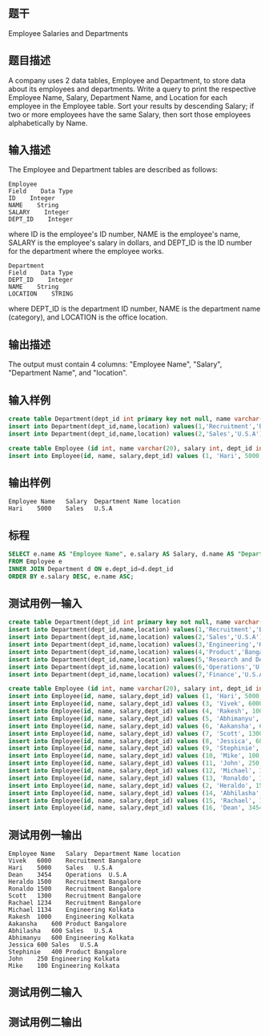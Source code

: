 ﻿## 题干
Employee Salaries and Departments

## 题目描述
A company uses 2 data tables, Employee and Department, to store data about its employees and departments. Write a query to print the respective Employee Name, Salary, Department Name, and Location for each employee in the Employee table. Sort your results by descending Salary; if two or more employees have the same Salary, then sort those employees alphabetically by Name.

## 输入描述
The Employee and Department tables are described as follows:

```
Employee
Field    Data Type    
ID    Integer    
NAME    String    
SALARY    Integer    
DEPT_ID    Integer
```

where ID is the employee's ID number, NAME is the employee's name, SALARY is the employee's salary in dollars, and DEPT_ID is the ID number for the department where the employee works.

```
Department
Field    Data Type    
DEPT_ID    Integer    
NAME    String    
LOCATION    STRING
```

where DEPT_ID is the department ID number, NAME is the department name (category), and LOCATION is the office location.

## 输出描述
The output must contain 4 columns: "Employee Name", "Salary", "Department Name", and "location".

## 输入样例
```sql
create table Department(dept_id int primary key not null, name varchar(30),location varchar(20));
insert into Department(dept_id,name,location) values(1,'Recruitment','Bangalore');
insert into Department(dept_id,name,location) values(2,'Sales','U.S.A');

create table Employee (id int, name varchar(20), salary int, dept_id int, foreign key(dept_id) references Department(dept_id));
insert into Employee(id, name, salary,dept_id) values (1, 'Hari', 5000,2);
```

## 输出样例
```
Employee Name	Salary	Department Name	location
Hari	5000	Sales	U.S.A
```

## 标程
```sql
SELECT e.name AS "Employee Name", e.salary AS Salary, d.name AS "Department Name", d.location
FROM Employee e
INNER JOIN Department d ON e.dept_id=d.dept_id
ORDER BY e.salary DESC, e.name ASC;
```

## 测试用例一输入
```sql
create table Department(dept_id int primary key not null, name varchar(30),location varchar(20));
insert into Department(dept_id,name,location) values(1,'Recruitment','Bangalore');
insert into Department(dept_id,name,location) values(2,'Sales','U.S.A');
insert into Department(dept_id,name,location) values(3,'Engineering','Kolkata');
insert into Department(dept_id,name,location) values(4,'Product','Bangalore');
insert into Department(dept_id,name,location) values(5,'Research and Development','Kolkata');
insert into Department(dept_id,name,location) values(6,'Operations','U.S.A');
insert into Department(dept_id,name,location) values(7,'Finance','U.S.A');

create table Employee (id int, name varchar(20), salary int, dept_id int, foreign key(dept_id) references Department(dept_id));
insert into Employee(id, name, salary,dept_id) values (1, 'Hari', 5000,2);
insert into Employee(id, name, salary,dept_id) values (3, 'Vivek', 6000,1);
insert into Employee(id, name, salary,dept_id) values (4, 'Rakesh', 1000,3);
insert into Employee(id, name, salary,dept_id) values (5, 'Abhimanyu', 600,3);
insert into Employee(id, name, salary,dept_id) values (6, 'Aakansha', 600,4);
insert into Employee(id, name, salary,dept_id) values (7, 'Scott', 1300,1);
insert into Employee(id, name, salary,dept_id) values (8, 'Jessica', 600,2);
insert into Employee(id, name, salary,dept_id) values (9, 'Stephinie', 400,4);
insert into Employee(id, name, salary,dept_id) values (10, 'Mike', 100,3);
insert into Employee(id, name, salary,dept_id) values (11, 'John', 250,3);
insert into Employee(id, name, salary,dept_id) values (12, 'Michael', 1134,3);
insert into Employee(id, name, salary,dept_id) values (13, 'Ronaldo', 1500,1);
insert into Employee(id, name, salary,dept_id) values (2, 'Heraldo', 1500,1);
insert into Employee(id, name, salary,dept_id) values (14, 'Abhilasha',600,2);
insert into Employee(id, name, salary,dept_id) values (15, 'Rachael', 1234,1);
insert into Employee(id, name, salary,dept_id) values (16, 'Dean', 3454,6);
```

## 测试用例一输出
```
Employee Name	Salary	Department Name	location
Vivek	6000	Recruitment	Bangalore
Hari	5000	Sales	U.S.A
Dean	3454	Operations	U.S.A
Heraldo	1500	Recruitment	Bangalore
Ronaldo	1500	Recruitment	Bangalore
Scott	1300	Recruitment	Bangalore
Rachael	1234	Recruitment	Bangalore
Michael	1134	Engineering	Kolkata
Rakesh	1000	Engineering	Kolkata
Aakansha	600	Product	Bangalore
Abhilasha	600	Sales	U.S.A
Abhimanyu	600	Engineering	Kolkata
Jessica	600	Sales	U.S.A
Stephinie	400	Product	Bangalore
John	250	Engineering	Kolkata
Mike	100	Engineering	Kolkata
```

## 测试用例二输入
## 测试用例二输出